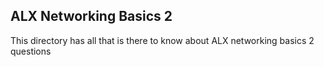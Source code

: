 ## ALX Networking Basics 2

This directory has all that is there to know about ALX networking basics 2 questions